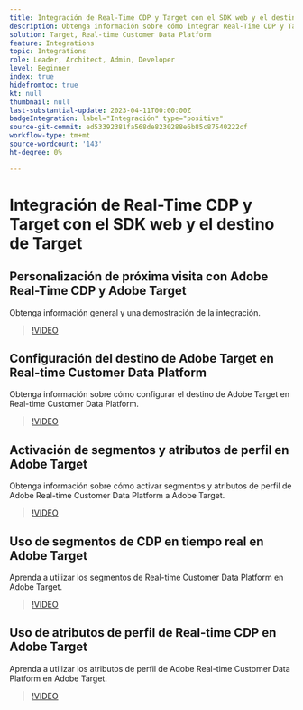 ```yaml
---
title: Integración de Real-Time CDP y Target con el SDK web y el destino de Target
description: Obtenga información sobre cómo integrar Real-Time CDP y Target con el SDK web y el destino de Target.
solution: Target, Real-time Customer Data Platform
feature: Integrations
topic: Integrations
role: Leader, Architect, Admin, Developer
level: Beginner
index: true
hidefromtoc: true
kt: null
thumbnail: null
last-substantial-update: 2023-04-11T00:00:00Z
badgeIntegration: label="Integración" type="positive"
source-git-commit: ed53392381fa568de8230288e6b85c87540222cf
workflow-type: tm+mt
source-wordcount: '143'
ht-degree: 0%

---
```



# Integración de Real-Time CDP y Target con el SDK web y el destino de Target

## Personalización de próxima visita con Adobe Real-Time CDP y Adobe Target

Obtenga información general y una demostración de la integración.

>[!VIDEO](https://video.tv.adobe.com/v/340091?quality=12&learn=on)


## Configuración del destino de Adobe Target en Real-time Customer Data Platform

Obtenga información sobre cómo configurar el destino de Adobe Target en Real-time Customer Data Platform.

>[!VIDEO](https://video.tv.adobe.com/v/3418799/?learn=on)

## Activación de segmentos y atributos de perfil en Adobe Target

Obtenga información sobre cómo activar segmentos y atributos de perfil de Adobe Real-time Customer Data Platform a Adobe Target.

>[!VIDEO](https://video.tv.adobe.com/v/3419036/?learn=on)

## Uso de segmentos de CDP en tiempo real en Adobe Target

Aprenda a utilizar los segmentos de Real-time Customer Data Platform en Adobe Target.

>[!VIDEO](https://video.tv.adobe.com/v/3419149/?learn=on)

## Uso de atributos de perfil de Real-time CDP en Adobe Target

Aprenda a utilizar los atributos de perfil de Adobe Real-time Customer Data Platform en Adobe Target.

>[!VIDEO](https://video.tv.adobe.com/v/3419318/?learn=on)

